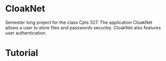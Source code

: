 # CloakNet
Semester long project for the class Cpts 327. The application CloakNet allows a user to store files and passwords securley. CloakNet also features user authentication.

# Tutorial
